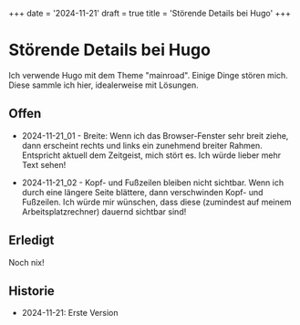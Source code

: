 +++
date = '2024-11-21'
draft = true
title = 'Störende Details bei Hugo'
+++

Störende Details bei Hugo
=========================

Ich verwende Hugo mit dem Theme "mainroad".
Einige Dinge stören mich. Diese sammle
ich hier, idealerweise mit Lösungen.

Offen
-----

- 2024-11-21_01 - Breite: Wenn ich das Browser-Fenster sehr breit ziehe, dann
  erscheint rechts und links ein zunehmend breiter Rahmen.
  Entspricht aktuell dem Zeitgeist, mich stört es. Ich würde lieber
  mehr Text sehen!

- 2024-11-21_02 - Kopf- und Fußzeilen bleiben nicht sichtbar. Wenn ich durch
  eine längere Seite blättere, dann verschwinden Kopf- und Fußzeilen.
  Ich würde mir wünschen, dass diese (zumindest auf meinem Arbeitsplatzrechner)
  dauernd sichtbar sind!

Erledigt
--------

Noch nix!

Historie
--------

- 2024-11-21: Erste Version
